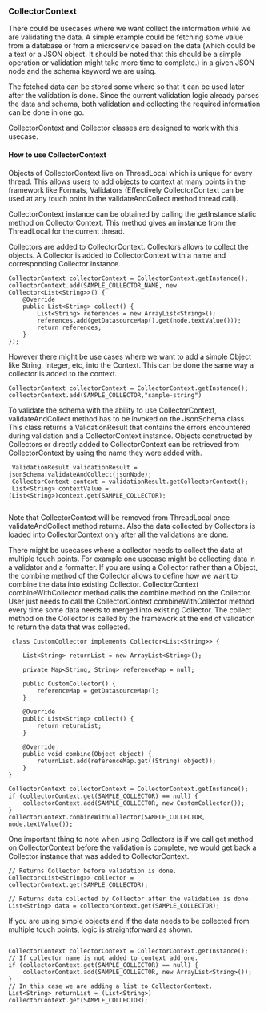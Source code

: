 ### CollectorContext


There could be usecases where we want collect the information while we are validating the data. A simple example could be fetching some value from a database or from a microservice based on the data (which could be a text or a JSON object. It should be noted that this should be a simple operation or validation might take more time to complete.) in a given JSON node and the schema keyword we are using. 

The fetched data can be stored some where so that it can be used later after the validation is done. Since the current validation logic already parses the data and schema, both validation and collecting the required information can be done in one go.

CollectorContext and Collector classes are designed to work with this usecase.

#### How to use CollectorContext

Objects of CollectorContext live on ThreadLocal which is unique for every thread. This allows users to add objects to context at many points in the framework like Formats, Validators (Effectively CollectorContext can be used at any touch point in the validateAndCollect method thread call).

CollectorContext instance can be obtained by calling the getInstance static method on CollectorContext. This method gives an instance from the ThreadLocal for the current thread.

Collectors are added to CollectorContext. Collectors allows to collect the objects. A Collector is added to CollectorContext with a name and corresponding Collector instance.

```
CollectorContext collectorContext = CollectorContext.getInstance();
collectorContext.add(SAMPLE_COLLECTOR_NAME, new Collector<List<String>>() {
	@Override
	public List<String> collect() {
		List<String> references = new ArrayList<String>();
		references.add(getDatasourceMap().get(node.textValue()));
		return references;
	}
});
```

However there might be use cases where we want to add a simple Object like String, Integer, etc, into the Context. This can be done the same way a collector is added to the context.

```
CollectorContext collectorContext = CollectorContext.getInstance();
collectorContext.add(SAMPLE_COLLECTOR,"sample-string")

```

To validate the schema with the ability to use CollectorContext, validateAndCollect method has to be invoked on the JsonSchema class. This class returns a ValidationResult that contains the errors encountered during validation and a CollectorContext instance. Objects constructed by Collectors or directly added to CollectorContext can be retrieved from CollectorContext by using the name they were added with.


```
 ValidationResult validationResult = jsonSchema.validateAndCollect(jsonNode);
 CollectorContext context = validationResult.getCollectorContext();
 List<String> contextValue = (List<String>)context.get(SAMPLE_COLLECTOR);
 
```

Note that CollectorContext will be removed from ThreadLocal once validateAndCollect method returns. Also the data collected by Collectors is loaded into CollectorContext only after all the validations are done.

There might be usecases where a collector needs to collect the data at multiple touch points. For example one usecase might be collecting data in a validator and a formatter. If you are using a Collector rather than a Object, the combine method of the Collector allows to define how we want to combine the data into existing Collector. CollectorContext combineWithCollector method calls the combine method on the Collector. User just needs to call the CollectorContext combineWithCollector method every time some data needs to merged into existing Collector. The collect method on the Collector is called by the framework at the end of validation to return the data that was collected.

```
 class CustomCollector implements Collector<List<String>> {

	List<String> returnList = new ArrayList<String>();

	private Map<String, String> referenceMap = null;

	public CustomCollector() {
		referenceMap = getDatasourceMap();
	}

	@Override
	public List<String> collect() {
		return returnList;
	}

	@Override
	public void combine(Object object) {
		returnList.add(referenceMap.get((String) object));
	}
}

CollectorContext collectorContext = CollectorContext.getInstance();
if (collectorContext.get(SAMPLE_COLLECTOR) == null) {
	collectorContext.add(SAMPLE_COLLECTOR, new CustomCollector());
}
collectorContext.combineWithCollector(SAMPLE_COLLECTOR, node.textValue());

```

One important thing to note when using Collectors is if we call get method on CollectorContext before the validation is complete, we would get back a Collector instance that was added to CollectorContext.

```
// Returns Collector before validation is done.
Collector<List<String>> collector = collectorContext.get(SAMPLE_COLLECTOR);

// Returns data collected by Collector after the validation is done.
List<String> data = collectorContext.get(SAMPLE_COLLECTOR);

```

If you are using simple objects and if the data needs to be collected from multiple touch points, logic is straightforward as shown.

```

CollectorContext collectorContext = CollectorContext.getInstance();
// If collector name is not added to context add one.
if (collectorContext.get(SAMPLE_COLLECTOR) == null) {
	collectorContext.add(SAMPLE_COLLECTOR, new ArrayList<String>());
}
// In this case we are adding a list to CollectorContext.
List<String> returnList = (List<String>) collectorContext.get(SAMPLE_COLLECTOR);

```

